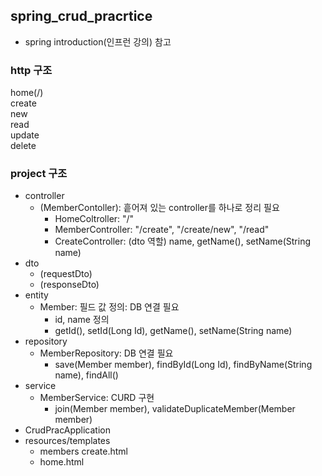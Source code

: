 ## spring_crud_pracrtice
* spring introduction(인프런 강의) 참고

### http 구조  
home(/)  
  create  
    new  
  read  
  update  
  delete  
  
### project 구조
  - controller
    + (MemberContoller): 흩어져 있는 controller를 하나로 정리 필요
      * HomeColtroller: "/"
      * MemberController: "/create", "/create/new", "/read"
      * CreateController: (dto 역할) name, getName(), setName(String name)
  - dto
    + (requestDto)
    + (responseDto)
  - entity
    + Member: 필드 값 정의: DB 연결 필요
      * id, name 정의
      * getId(), setId(Long Id), getName(), setName(String name)
  - repository
    + MemberRepository: DB 연결 필요
      * save(Member member), findById(Long Id), findByName(String name), findAll()
  - service
    + MemberService: CURD 구현
      * join(Member member), validateDuplicateMember(Member member)
  - CrudPracApplication
  - resources/templates
    + members
      create.html
    + home.html
  
